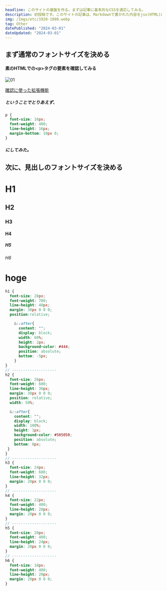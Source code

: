 ```yaml
---
headline: このサイトの基盤を作る。まずは記事に基本的なCSSを適応してみる。
description: 初投稿です。このサイトの記事は、Markdownで書かれた内容をjsx(HTML)に変換して作成されています。現在書いているこちらの記事もそうです。今回は、CSSを記述したので、それを書き留めたいと思います。
img: /Imgs/etc/1920-1080.webp
tag: Other
datePublished: "2024-03-01"
dateUpdated: "2024-03-01"
---
```


## まず通常のフォントサイズを決める

#### 素のHTMLでの\<p>タグの要素を確認してみる
<div className="span">

  ![01](https://yocci7-nextjs-blog.vercel.app/_next/image?url=%2FImgs%2FContent%2F01%2F01.png&w=640&q=75)
  
  [確認に使った拡張機能](https://chromewebstore.google.com/detail/whatfont/jabopobgcpjmedljpbcaablpmlmfcogm?hl=ja)

</div>

##### ということでとりあえず、
```css
p {
  font-size: 16px;
  font-weight: 400;
  line-height: 16px;
  margin-bottom: 10px 0;
}
```
##### にしてみた。


## 次に、見出しのフォントサイズを決める

# H1
## H2
### H3
#### H4
##### H5
###### H6

# hoge

```scss
h1 {
  font-size: 28px;
  font-weight: 700;
  line-height: 40px;
  margin: 30px 0 0 0;
  position:relative;

    &::after{
      content: "";
      display: block;
      width: 60%;
      height: 2px;
      background-color: #444;
      position: absolute;
      bottom: -5px;
    }
}
// --------------------
h2 {
  font-size: 26px;
  font-weight: 600;
  line-height: 36px;
  margin: 30px 0 0 0;
  position: relative;
  width: 50%;

  &::after{
    content: "";
    display: block;
    width: 100%;
    height: 1px;
    background-color: #505050;
    position: absolute;
    bottom: 0px;
 }
}
// --------------------
h3 {
  font-size: 24px;
  font-weight: 600;
  line-height: 32px;
  margin: 20px 0 0 0;
}
// --------------------
h4 {
  font-size: 22px;
  font-weight: 400;
  line-height: 28px;
  margin: 20px 0 0 0;
}
// --------------------
h5 {
  font-size: 20px;
  font-weight: 400;
  line-height: 24px;
  margin: 20px 0 0 0;
}
// --------------------
h6 {
  font-size: 18px;
  font-weight: 400;
  line-height: 20px;
  margin: 20px 0 0 0;
}
```
